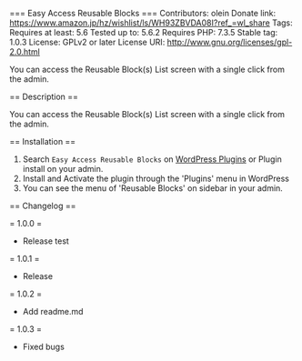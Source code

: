 === Easy Access Reusable Blocks ===
Contributors: olein
Donate link: https://www.amazon.jp/hz/wishlist/ls/WH93ZBVDA08I?ref_=wl_share
Tags: 
Requires at least: 5.6
Tested up to: 5.6.2
Requires PHP: 7.3.5
Stable tag: 1.0.3
License: GPLv2 or later
License URI: http://www.gnu.org/licenses/gpl-2.0.html

You can access the Reusable Block(s) List screen with a single click from the admin.

== Description ==

You can access the Reusable Block(s) List screen with a single click from the admin.

== Installation ==

1. Search `Easy Access Reusable Blocks` on [WordPress Plugins](https://wordpress.org/plugins/) or Plugin install on your admin.
1. Install and Activate the plugin through the 'Plugins' menu in WordPress
1. You can see the menu of 'Reusable Blocks' on sidebar in your admin.

== Changelog ==

= 1.0.0 =
* Release test

= 1.0.1 =
* Release

= 1.0.2 =
* Add readme.md

= 1.0.3 =
* Fixed bugs
